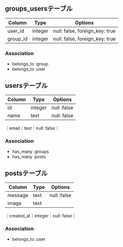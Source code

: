 ## groups_usersテーブル

|Column|Type|Options|
|------|----|-------|
|user_id|integer|null: false, foreign_key: true|
|group_id|integer|null: false, foreign_key: true|

### Association
- belongs_to :group
- belongs_to :user


## usersテーブル

|Column|Type|Options|
|------|----|-------|
|id|integer|null :false|
|name|text|null: false|
｜email｜text｜null: false｜

### Association
- has_many :groups
- has_many :posts

## postsテーブル
|Column|Type|Options|
|------|----|-------|
|message|text|null :false|
|image|text|
｜created_at｜integer｜null: false｜

### Association
- belongs_to :user